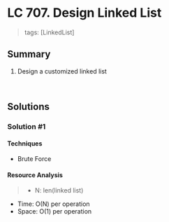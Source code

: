 # LC 707. Design Linked List
> tags:  [LinkedList]

## Summary 
1.  Design a customized linked list

<br>

## Solutions
### Solution #1
#### Techniques
- Brute Force

#### Resource Analysis
> - N: len(linked list)
- Time: O(N) per operation
- Space: O(1) per operation
